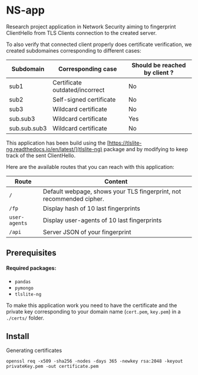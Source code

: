 # NS-app
Research project application in Network Security aiming to fingerprint ClientHello from TLS Clients connection to the created server.

To also verify that connected client properly does certificate verification, we created subdomaines corresponding to different cases: 

| Subdomain    | Corresponding case             | Should be reached by client ? |
|--------------|--------------------------------|-------------------------------|
| sub1         | Certificate outdated/incorrect | No                            |
| sub2         | Self-signed certificate        | No                            |
| sub3         | Wildcard certificate           | No                           |
| sub.sub3     | Wildcard certificate           | Yes                            |
| sub.sub.sub3 | Wildcard certificate           | No                            |


This application has been build using the [https://tlslite-ng.readthedocs.io/en/latest/](tlslite-ng) package and by modifying to keep track of the sent ClientHello.

Here are the available routes that you can reach with this application:

| Route         | Content                                                              |
|---------------|----------------------------------------------------------------------|
| `/`           | Default webpage, shows your TLS fingerprint, not recommended cipher. |
| `/fp`         | Display hash of 10 last fingerprints                                 |
| `user-agents` | Display user-agents of 10 last fingerprints                          |
| `/api`        | Server JSON of your fingerprint                                      |


## Prerequisites

#### Required packages: 
- `pandas`
- `pymongo`
- `tlslite-ng`

To make this application work you need to have the certificate and the private key corresponding to your domain name (`cert.pem`, `key.pem`)  in a `./certs/` folder. 

## Install

Generating certificates

```
openssl req -x509 -sha256 -nodes -days 365 -newkey rsa:2048 -keyout privateKey.pem -out certificate.pem
```

